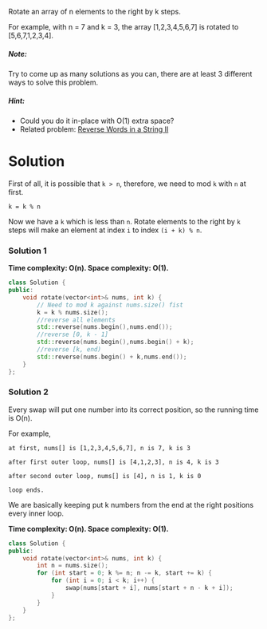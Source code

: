Rotate an array of n elements to the right by k steps.

For example, with n = 7 and k = 3, the array [1,2,3,4,5,6,7] is rotated to [5,6,7,1,2,3,4].

##### Note:

Try to come up as many solutions as you can, there are at least 3 different ways to solve this problem.

##### Hint:

* Could you do it in-place with O(1) extra space?
* Related problem: [Reverse Words in a String II](https://leetcode.com/problems/reverse-words-in-a-string-ii/)


# Solution

First of all, it is possible that ```k > n```, therefore, we need to mod ```k``` with ```n``` at first. 

```
k = k % n
```

Now we have a ```k``` which is less than ```n```. Rotate elements to the right by ```k``` steps will make an element at index ```i``` to index ```(i + k) % n```. 

### Solution 1

__Time complexity: O(n). Space complexity: O(1).__

```cpp
class Solution {
public:
    void rotate(vector<int>& nums, int k) {
        // Need to mod k against nums.size() fist
        k = k % nums.size();
        //reverse all elements
        std::reverse(nums.begin(),nums.end());
        //reverse [0, k - 1]
        std::reverse(nums.begin(),nums.begin() + k);
        //reverse [k, end)
        std::reverse(nums.begin() + k,nums.end());
    }
};
```

### Solution 2

Every swap will put one number into its correct position, so the running time is O(n).

For example,

```
at first, nums[] is [1,2,3,4,5,6,7], n is 7, k is 3

after first outer loop, nums[] is [4,1,2,3], n is 4, k is 3

after second outer loop, nums[] is [4], n is 1, k is 0

loop ends.
```

We are basically keeping put k numbers from the end at the right positions every inner loop.

__Time complexity: O(n). Space complexity: O(1).__

```cpp
class Solution { 
public:
    void rotate(vector<int>& nums, int k) {
        int n = nums.size();
        for (int start = 0; k %= n; n -= k, start += k) {
            for (int i = 0; i < k; i++) {
                swap(nums[start + i], nums[start + n - k + i]);
            }
        }
    }
}; 
```
